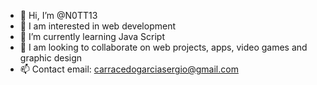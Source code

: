 - 👋 Hi, I’m @N0TT13
- 👀 I am interested in web development
- 🌱 I’m currently learning Java Script
- 💞️ I am looking to collaborate on web projects, apps, video games and graphic design
- 📫  Contact email: carracedogarciasergio@gmail.com

<!---
N0TT13/N0TT13 is a ✨ special ✨ repository because its `README.md` (this file) appears on your GitHub profile.
You can click the Preview link to take a look at your changes.
--->

